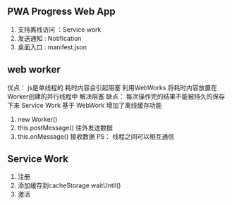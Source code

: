 ## PWA Progress Web App
  1. 支持离线访问  ：Service work
  2. 发送通知 : Notification 
  3. 桌面入口 : manifest.json

## web worker 
  优点： js是单线程的  耗时内容会引起阻塞 利用WebWorks 将耗时内容放置在Worker创建的并行线程中 解决阻塞
  缺点： 每次操作完的结果不能被持久的保存下来 Service Work 基于 WebWork 增加了离线缓存功能
  1. new Worker()
  2. this.postMessage() 往外发送数据
  3. this.onMessage()  接收数据
  PS： 线程之间可以相互通信

## Service Work
  1. 注册 
  2. 添加缓存到cacheStorage  waitUntil()
  3. 激活 
